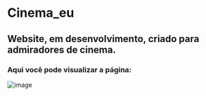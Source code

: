 # Cinema_eu
## Website, em desenvolvimento, criado para admiradores de cinema.
### Aqui você pode visualizar a página:
![image](https://github.com/flaviamazonas/Cinema_eu/assets/128837675/5b3bb9c4-3173-4f3a-8a95-75fd233bd69a)

